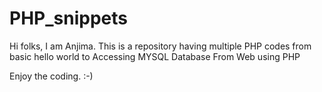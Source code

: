 # PHP_snippets

Hi folks, I am Anjima.
This is a repository having multiple PHP codes from basic hello world to Accessing MYSQL Database From Web using PHP 

Enjoy the coding. :-)
